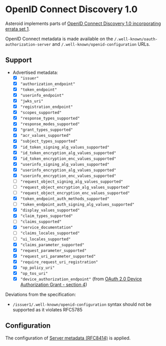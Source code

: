# OpenID Connect Discovery 1.0

Asteroid implements parts of
[OpenID Connect Discovery 1.0 incorporating errata set 1](https://openid.net/specs/openid-connect-discovery-1_0.html).

OpenID Connect metadata is made available on the `/.well-known/oauth-authorization-server`
and `/.well-known/openid-configuration` URLs.

## Support

- Advertised metadata:
  - [x] `"issuer"`
  - [x] `"authorization_endpoint"`
  - [x] `"token_endpoint"`
  - [x] `"userinfo_endpoint"`
  - [x] `"jwks_uri"`
  - [x] `"registration_endpoint"`
  - [x] `"scopes_supported"`
  - [x] `"response_types_supported"`
  - [x] `"response_modes_supported"`
  - [x] `"grant_types_supported"`
  - [x] `"acr_values_supported"`
  - [x] `"subject_types_supported"`
  - [x] `"id_token_signing_alg_values_supported"`
  - [x] `"id_token_encryption_alg_values_supported"`
  - [x] `"id_token_encryption_enc_values_supported"`
  - [x] `"userinfo_signing_alg_values_supported"`
  - [x] `"userinfo_encryption_alg_values_supported"`
  - [x] `"userinfo_encryption_enc_values_supported"`
  - [ ] `"request_object_signing_alg_values_supported"`
  - [ ] `"request_object_encryption_alg_values_supported"`
  - [ ] `"request_object_encryption_enc_values_supported"`
  - [x] `"token_endpoint_auth_methods_supported"`
  - [ ] `"token_endpoint_auth_signing_alg_values_supported"`
  - [x] `"display_values_supported"`
  - [x] `"claim_types_supported"`
  - [ ] `"claims_supported"`
  - [x] `"service_documentation"`
  - [ ] `"claims_locales_supported"`
  - [ ] `"ui_locales_supported"`
  - [x] `"claims_parameter_supported"`
  - [x] `"request_parameter_supported"`
  - [x] `"request_uri_parameter_supported"`
  - [x] `"require_request_uri_registration"`
  - [x] `"op_policy_uri"`
  - [x] `"op_tos_uri"`
  - [x] `"device_authorization_endpoint"` (from [OAuth 2.0 Device Authorization Grant - section 4](https://tools.ietf.org/html/draft-ietf-oauth-device-flow-15#section-4))

Deviations from the specification:
  - `/issuer1/.well-known/openid-configuration` syntax should not be supported as it violates
  RFC5785

## Configuration

The configuration of [Server metadata (RFC8414)](server-metadata.html) is applied.
